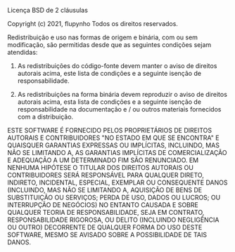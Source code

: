 Licença BSD de 2 cláusulas

Copyright (c) 2021, flupynho
Todos os direitos reservados.

Redistribuição e uso nas formas de origem e binária, com ou sem
modificação, são permitidas desde que as seguintes condições sejam atendidas:

1. As redistribuições do código-fonte devem manter o aviso de direitos autorais acima, este
   lista de condições e a seguinte isenção de responsabilidade.

2. As redistribuições na forma binária devem reproduzir o aviso de direitos autorais acima,
   esta lista de condições e a seguinte isenção de responsabilidade na documentação
   e / ou outros materiais fornecidos com a distribuição.

ESTE SOFTWARE É FORNECIDO PELOS PROPRIETÁRIOS DE DIREITOS AUTORAIS E CONTRIBUIDORES "NO ESTADO EM QUE SE ENCONTRA"
E QUAISQUER GARANTIAS EXPRESSAS OU IMPLÍCITAS, INCLUINDO, MAS NÃO SE LIMITANDO A,
AS GARANTIAS IMPLÍCITAS DE COMERCIALIZAÇÃO E ADEQUAÇÃO A UM DETERMINADO FIM SÃO
RENUNCIADO. EM NENHUMA HIPÓTESE O TITULAR DOS DIREITOS AUTORAIS OU CONTRIBUIDORES SERÁ RESPONSÁVEL
PARA QUALQUER DIRETO, INDIRETO, INCIDENTAL, ESPECIAL, EXEMPLAR OU CONSEQUENTE
DANOS (INCLUINDO, MAS NÃO SE LIMITANDO A, AQUISIÇÃO DE BENS DE SUBSTITUIÇÃO OU
SERVIÇOS; PERDA DE USO, DADOS OU LUCROS; OU INTERRUPÇÃO DE NEGÓCIOS) NO ENTANTO
CAUSADA E SOBRE QUALQUER TEORIA DE RESPONSABILIDADE, SEJA EM CONTRATO, RESPONSABILIDADE RIGOROSA,
OU DELITO (INCLUINDO NEGLIGÊNCIA OU OUTRO) DECORRENTE DE QUALQUER FORMA DO USO
DESTE SOFTWARE, MESMO SE AVISADO SOBRE A POSSIBILIDADE DE TAIS DANOS.
